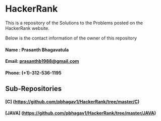 # HackerRank

This is a repository of the Solutions to the Problems posted on the HackerRank website.



Below is the contact information of the owner of this repository

        
	
####  Name : Prasanth Bhagavatula
        
####  Email: prasanthb1988@gmail.com
        
####  Phone: (+1)-312-536-1195




## Sub-Repositories

#### [C] (https://github.com/pbhagav1/HackerRank/tree/master/C)

#### [JAVA] (https://github.com/pbhagav1/HackerRank/tree/master/JAVA)